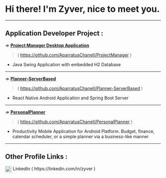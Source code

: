 <h1>Hi there! I'm Zyver, nice to meet you.</h1>
<hr>
<h2>Application Developer Project :</h2>

 => <b><a href = "https://github.com/AparratusChanell/ProjectManager">Project Manager Desktop Application</a></b>
   > ( https://github.com/AparratusChanell/ProjectManager )
  - Java Swing Application with embedded H2 Database
<hr>

 => <b><a href = "https://github.com/AparratusChanell/Planner-ServerBased">Planner-ServerBased</a></b>
   > ( https://github.com/AparratusChanell/Planner-ServerBased )
  - React Native Android Application and Spring Boot Server
<hr>

 => <b><a href = "https://github.com/AparratusChanell/PersonalPlanner">PersonalPlanner</a></b>
   > ( https://github.com/AparratusChanell/PersonalPlanner )
  - Productivity Mobile Application for Android Platform. Budget, finance, calendar scheduler, or a simple planner via a business-like manner
<hr>

<h2>Other Profile Links :</h2>
 <img align = "left" alt = "Zyver | LinkedIn" width = "22px" src = "https://cdn.jsdelivr.net/npm/simple-icons@v3/icons/linkedin.svg" /> LinkedIn
 ( https://linkedin.com/in/zyver )
